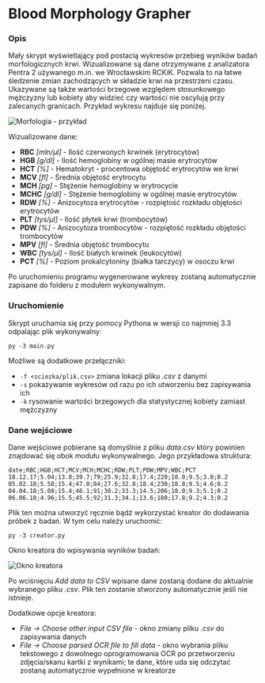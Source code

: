 # Blood Morphology Grapher

### Opis

Mały skrypt wyświetlający pod postacią wykresów przebieg wyników badań morfologicznych krwi. Wizualizowane są dane otrzymywane z analizatora Pentra 2 używanego m.in. we Wrocławskim RCKiK. Pozwala to na łatwe śledzenie zmian zachodzących w składzie krwi na przestrzeni czasu. Ukazywane są także wartości brzegowe względem stosunkowego mężczyzny lub kobiety aby widzieć czy wartości nie oscylują przy zalecanych granicach. Przykład wykresu najduje się poniżej.

![Morfologia - przykład](https://i.imgur.com/bj7rkjE.png)

Wizualizowane dane:
* **RBC** *[mln/µl]* - Ilość czerwonych krwinek (erytrocytów)
* **HGB** *[g/dl]* - Ilość hemoglobiny w ogólnej masie erytrocytów
* **HCT** *[%]* - Hematokryt - procentowa objętość erytrocytów we krwi
* **MCV** *[fl]* - Średnia objętość erytrocytu
* **MCH** *[pg]* - Stężenie hemoglobiny w erytrocycie
* **MCHC** *[g/dl]* - Stężenie hemoglobiny w ogólnej masie erytrocytów
* **RDW** *[%]* - Anizocytoza erytrocytów - rozpiętość rozkładu objętości erytrocytów
* **PLT** *[tys/µl]* - Ilość płytek krwi (trombocytów)
* **PDW** *[%]* - Anizocytoza trombocytów - rozpiętość rozkładu objętości trombocytów
* **MPV** *[fl]* - Średnia objętość trombocytu
* **WBC** *[tys/µl]* - Ilość białych krwinek (leukocytów)
* **PCT** *[%]* - Poziom prokalcytoniny (białka tarczycy) w osoczu krwi

Po uruchomieniu programu wygenerowane wykresy zostaną automatycznie zapisane do folderu z modułem wykonywalnym.

### Uruchomienie

Skrypt uruchamia się przy pomocy Pythona w wersji co najmniej 3.3 odpalając plik wykonywalny:
```
py -3 main.py
```

Możliwe są dodatkowe przełączniki:

* `-f <sciezka/plik.csv>` zmiana lokacji pliku *.csv* z danymi
* `-s` pokazywanie wykresów od razu po ich utworzeniu bez zapisywania ich
* `-k` rysowanie wartości brzegowych dla statystycznej kobiety zamiast mężczyzny

### Dane wejściowe

Dane wejściowe pobierane są domyślnie z pliku *data.csv* który powinien znajdować się obok modułu wykonywalnego. Jego przykładowa struktura:

```
date;RBC;HGB;HCT;MCV;MCH;MCHC;RDW;PLT;PDW;MPV;WBC;PCT
18.12.17;5.04;13.0;39.7;79;25.9;32.8;17.4;220;18.0;9.5;3.8;0.2
05.02.18;5.58;15.4;47.0;84;27.6;32.8;18.4;230;18.8;9.5;4.6;0.2
04.04.18;5.08;15.4;46.1;91;30.2;33.3;14.5;206;18.0;9.3;5.1;0.2
06.06.18;4.96;15.5;45.5;92;31.3;34.1;13.6;180;17.8;9.2;4.3;0.2
```

Plik ten można utworzyć ręcznie bądź wykorzystać kreator do dodawania próbek z badań. W tym celu należy uruchomić:
```
py -3 creator.py
```

Okno kreatora do wpisywania wyników badań:

![Okno kreatora](https://i.imgur.com/uUzBuGs.png)

Po wciśnięciu *Add data to CSV* wpisane dane zostaną dodane do aktualnie wybranego pliku *.csv*. Plik ten zostanie stworzony automatycznie jeśli nie istnieje.

Dodatkowe opcje kreatora:
* *File -> Choose other input CSV file* - okno zmiany pliku *.csv* do zapisywania danych
* *File -> Choose parsed OCR file to fill data* - okno wybrania pliku tekstowego z dowolnego oprogramowania OCR po przetworzeniu zdjęcia/skanu kartki z wynikami; te dane, które uda się odczytać zostaną automatycznie wypełnione w kreatorze

